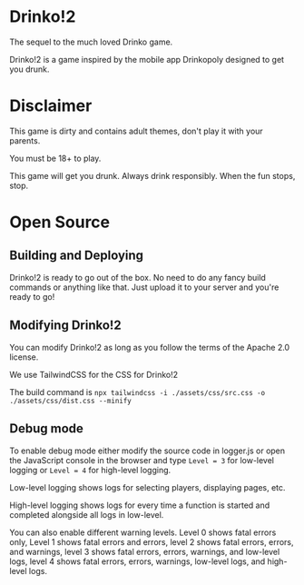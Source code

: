 # Drinko!2
The sequel to the much loved Drinko game.

Drinko!2 is a game inspired by the mobile app Drinkopoly designed to get you drunk.

# Disclaimer
This game is dirty and contains adult themes, don't play it with your parents.

You must be 18+ to play.

This game will get you drunk. Always drink responsibly. When the fun stops, stop.

# Open Source
## Building and Deploying
Drinko!2 is ready to go out of the box.
No need to do any fancy build commands or anything like that.
Just upload it to your server and you're ready to go!

## Modifying Drinko!2
You can modify Drinko!2 as long as you follow the terms of the Apache 2.0 license.

We use TailwindCSS for the CSS for Drinko!2

The build command is `npx tailwindcss -i ./assets/css/src.css -o ./assets/css/dist.css --minify`

## Debug mode
To enable debug mode either modify the source code in logger.js or open the JavaScript console in the browser and type `Level = 3` for low-level logging or `Level = 4` for high-level logging.

Low-level logging shows logs for selecting players, displaying pages, etc.

High-level logging shows logs for every time a function is started and completed alongside all logs in low-level.

You can also enable different warning levels. Level 0 shows fatal errors only, Level 1 shows fatal errors and errors, level 2 shows fatal errors, errors, and warnings, level 3 shows fatal errors, errors, warnings, and low-level logs, level 4 shows fatal errors, errors, warnings, low-level logs, and high-level logs.
